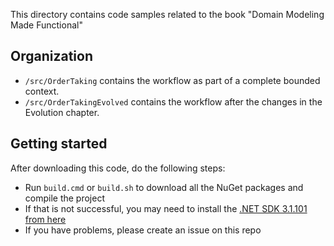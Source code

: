 This directory contains code samples related to the book "Domain Modeling Made Functional"

## Organization

* `/src/OrderTaking` contains the workflow as part of a complete bounded context.
* `/src/OrderTakingEvolved` contains the workflow after the changes in the Evolution chapter.

## Getting started

After downloading this code, do the following steps:

* Run `build.cmd` or `build.sh` to download all the NuGet packages and compile the project
* If that is not successful, you may need to install the [.NET SDK 3.1.101 from here](https://dotnet.microsoft.com/download/dotnet-core/3.1)
* If you have problems, please create an issue on this repo

